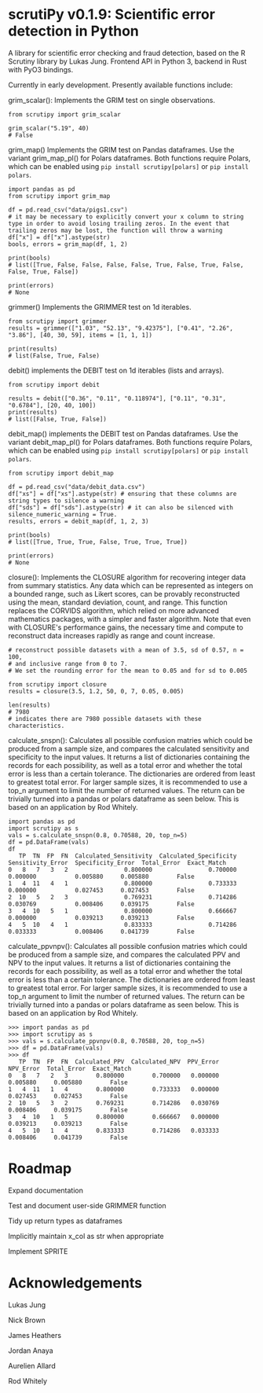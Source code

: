 # scrutiPy v0.1.9: Scientific error detection in Python

A library for scientific error checking and fraud detection, based on the R Scrutiny library by Lukas Jung. Frontend API in Python 3, backend in Rust with PyO3 bindings. 

Currently in early development. Presently available functions include:

grim_scalar(): Implements the GRIM test on single observations. 

```
from scrutipy import grim_scalar

grim_scalar("5.19", 40)
# False
```

grim_map() Implements the GRIM test on Pandas dataframes. Use the variant grim_map_pl() for Polars dataframes. Both functions require Polars, which can be enabled using `pip install scrutipy[polars]` or `pip install polars`.

```
import pandas as pd
from scrutipy import grim_map 

df = pd.read_csv("data/pigs1.csv")
# it may be necessary to explicitly convert your x column to string type in order to avoid losing trailing zeros. In the event that trailing zeros may be lost, the function will throw a warning 
df["x"] = df["x"].astype(str) 
bools, errors = grim_map(df, 1, 2)

print(bools)
# list([True, False, False, False, False, True, False, True, False, False, True, False])

print(errors)
# None
```

grimmer() Implements the GRIMMER test on 1d iterables.

```
from scrutipy import grimmer
results = grimmer(["1.03", "52.13", "9.42375"], ["0.41", "2.26", "3.86"], [40, 30, 59], items = [1, 1, 1])

print(results)
# list(False, True, False) 

```

debit() implements the DEBIT test on 1d iterables (lists and arrays). 

```
from scrutipy import debit

results = debit(["0.36", "0.11", "0.118974"], ["0.11", "0.31", "0.6784"], [20, 40, 100])
print(results)
# list([False, True, False])
```

debit_map() implements the DEBIT test on Pandas dataframes. Use the variant debit_map_pl() for Polars dataframes. Both functions require Polars, which can be enabled using `pip install scrutipy[polars]` or `pip install polars`.

```
from scrutipy import debit_map 

df = pd.read_csv("data/debit_data.csv")
df["xs"] = df["xs"].astype(str) # ensuring that these columns are string types to silence a warning
df["sds"] = df["sds"].astype(str) # it can also be silenced with silence_numeric_warning = True.
results, errors = debit_map(df, 1, 2, 3)

print(bools)
# list([True, True, True, False, True, True, True])

print(errors)
# None
```

closure(): Implements the CLOSURE algorithm for recovering integer data from summary statistics. Any data which can be represented as integers on a bounded range, such as Likert scores, can be provably reconstructed using the mean, standard deviation, count, and range. 
This function replaces the CORVIDS algorithm, which relied on more advanced mathematics packages, with a simpler and faster algorithm. 
Note that even with CLOSURE's performance gains, the necessary time and compute to reconstruct data increases rapidly as range and count increase. 

```
# reconstruct possible datasets with a mean of 3.5, sd of 0.57, n = 100, 
# and inclusive range from 0 to 7. 
# We set the rounding error for the mean to 0.05 and for sd to 0.005

from scrutipy import closure
results = closure(3.5, 1.2, 50, 0, 7, 0.05, 0.005) 

len(results)
# 7980 
# indicates there are 7980 possible datasets with these characteristics.
```

calculate_snspn(): Calculates all possible confusion matries which could be produced from a sample size, and compares the calculated sensitivity and specificity to the input values. It returns a list of dictionaries containing the records for each possibility, as well as a total error and whether the total error is less than a certain tolerance. 
The dictionaries are ordered from least to greatest total error. For larger sample sizes, it is recommended to use a top_n argument to limit the number of returned values. The return can be trivially turned into a pandas or polars dataframe as seen below.
This is based on an application by Rod Whitely.
```
import pandas as pd
import scrutipy as s
vals = s.calculate_snspn(0.8, 0.70588, 20, top_n=5)
df = pd.DataFrame(vals)
df
   TP  TN  FP  FN  Calculated_Sensitivity  Calculated_Specificity  Sensitivity_Error  Specificity_Error  Total_Error  Exact_Match
0   8   7   3   2                0.800000                0.700000           0.000000           0.005880     0.005880        False
1   4  11   4   1                0.800000                0.733333           0.000000           0.027453     0.027453        False
2  10   5   2   3                0.769231                0.714286           0.030769           0.008406     0.039175        False
3   4  10   5   1                0.800000                0.666667           0.000000           0.039213     0.039213        False
4   5  10   4   1                0.833333                0.714286           0.033333           0.008406     0.041739        False
```

calculate_ppvnpv(): Calculates all possible confusion matries which could be produced from a sample size, and compares the calculated PPV and NPV to the input values. It returns a list of dictionaries containing the records for each possibility, as well as a total error and whether the total error is less than a certain tolerance. 
The dictionaries are ordered from least to greatest total error. For larger sample sizes, it is recommended to use a top_n argument to limit the number of returned values. The return can be trivially turned into a pandas or polars dataframe as seen below.
This is based on an application by Rod Whitely.

```
>>> import pandas as pd
>>> import scrutipy as s
>>> vals = s.calculate_ppvnpv(0.8, 0.70588, 20, top_n=5)
>>> df = pd.DataFrame(vals)
>>> df
   TP  TN  FP  FN  Calculated_PPV  Calculated_NPV  PPV_Error  NPV_Error  Total_Error  Exact_Match
0   8   7   2   3        0.800000        0.700000   0.000000   0.005880     0.005880        False
1   4  11   1   4        0.800000        0.733333   0.000000   0.027453     0.027453        False
2  10   5   3   2        0.769231        0.714286   0.030769   0.008406     0.039175        False
3   4  10   1   5        0.800000        0.666667   0.000000   0.039213     0.039213        False
4   5  10   1   4        0.833333        0.714286   0.033333   0.008406     0.041739        False
```

# Roadmap

Expand documentation

Test and document user-side GRIMMER function 

Tidy up return types as dataframes

Implicitly maintain x_col as str when appropriate

Implement SPRITE


# Acknowledgements

Lukas Jung

Nick Brown

James Heathers

Jordan Anaya

Aurelien Allard

Rod Whitely
